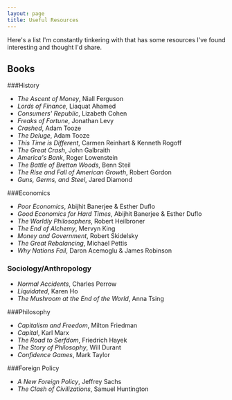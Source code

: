 ```yaml
---
layout: page
title: Useful Resources
---
```


Here's a list I'm constantly tinkering with that has some resources I've found interesting and thought I'd share. 

## Books
###History
- *The Ascent of Money*, Niall Ferguson
- *Lords of Finance*, Liaquat Ahamed
- *Consumers' Republic*, Lizabeth Cohen
- *Freaks of Fortune*, Jonathan Levy
- *Crashed*, Adam Tooze
- *The Deluge*, Adam Tooze
- *This Time is Different*, Carmen Reinhart & Kenneth Rogoff 
- *The Great Crash*, John Galbraith
- *America's Bank*, Roger Lowenstein
- *The Battle of Bretton Woods*, Benn Steil
- *The Rise and Fall of American Growth*, Robert Gordon
- *Guns, Germs, and Steel*, Jared Diamond

###Economics
- *Poor Economics*, Abijhit Banerjee & Esther Duflo
- *Good Economics for Hard Times*, Abijhit Banerjee & Esther Duflo
- *The Worldly Philosophers*, Robert Heilbroner
- *The End of Alchemy*, Mervyn King
- *Money and Government*, Robert Skidelsky
- *The Great Rebalancing*, Michael Pettis
- *Why Nations Fail*, Daron Acemoglu & James Robinson

### Sociology/Anthropology
- *Normal Accidents*, Charles Perrow
- *Liquidated*, Karen Ho
- *The Mushroom at the End of the World*, Anna Tsing

###Philosophy
- *Capitalism and Freedom*, Milton Friedman
- *Capital*, Karl Marx
- *The Road to Serfdom*, Friedrich Hayek
- *The Story of Philosophy*, Will Durant
- *Confidence Games*, Mark Taylor

###Foreign Policy
- *A New Foreign Policy*, Jeffrey Sachs
- *The Clash of Civilizations*, Samuel Huntington